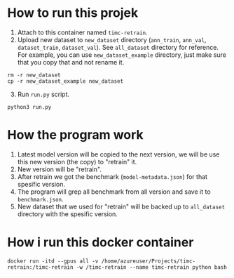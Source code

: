 # How to run this projek
1. Attach to this container named `timc-retrain`.
2. Upload new dataset to `new_dataset` directory (`ann_train`, `ann_val`, `dataset_train`, `dataset_val`). See `all_dataset` directory for reference. <br>
For example, you can use `new_dataset_example` directory, just make sure that you copy that and not rename it.
```
rm -r new_dataset
cp -r new_dataset_example new_dataset
```
3. Run `run.py` script.
```
python3 run.py
```

# How the program work
1. Latest model version will be copied to the next version, we will be use this new version (the copy) to "retrain" it.
2. New version will be "retrain".
3. After retrain we got the benchmark (`model-metadata.json`) for that spesific version.
4. The program will grep all benchmark from all version and save it to `benchmark.json`.
5. New dataset that we used for "retrain" will be backed up to `all_dataset` directory with the spesific version.

# How i run this docker container
```
docker run -itd --gpus all -v /home/azureuser/Projects/timc-retrain:/timc-retrain -w /timc-retrain --name timc-retrain python bash
```